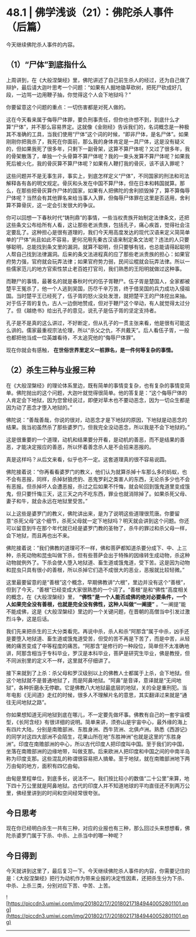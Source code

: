 # 48.1 | 佛学浅谈（21）：佛陀杀人事件（后篇）

今天继续佛陀杀人事件的内容。

## （1）“尸体”到底指什么

上周讲到，在《大般涅槃经》里，佛陀讲述了自己前生杀人的经过，还为自己做了辩护，最后请大迦叶思考一个问题：“如果有人掘地锄草砍树，把死尸砍成好几段，一边骂一边用鞭子抽，你觉得这个人会下地狱吗？”

你要留意这个问题的重点：一切伤害都是对死人做的。

这在今天看来属于侮辱尸体罪，要负刑事责任，但你也许想不到，到底什么才算“尸体”，并不那么容易界定。这就像《金刚经》告诉我们的，名词概念是一种极其不准确的工具，当我们使用“尸体”这个词的时候，“即非尸体，是名尸体”。如果刚刚你把我杀了，我死在你面前，那么我的身体肯定是一具尸体，这是没有疑义的，但如果我死了很多年，只剩下一副骨架，这算不算尸体呢？又过了很多年，我的骨架散落了，单独一个头骨算不算尸体呢？我的一束头发算不算尸体呢？如果我死后被火化，我的骨灰算不算尸体呢？如果有人鞭打我的骨灰，该不该入罪呢？

这些问题并不是无事生非，事实上，到底怎样定义“尸体”，不同国家的刑法和司法解释各有各的明文规定。骨灰和头发在中国不算尸体，但在日本和韩国就算。那么，在那些把骨灰算作尸体的国家，如果有人把佛陀的舍利损毁掉了，算不算侮辱尸体呢？当然会有其他罪名来给当事人入罪，但侮辱尸体罪在这里是否适用，舍利算不算骨灰，这一定会引发很大的争议。

你可以回想一下春秋时代“铸刑鼎”的事情，一些当权贵族开始制定法律条文，还把这些条文公布给所有人看，这让那些老派贵族，包括孔子，痛心疾首，觉得社会注定要乱了。这种担心是很有道理的，我们今天用高度发达的现代汉语来定义简简单单的“尸体”尚且如此不容易，更何况用先秦古汉语来制定条文法呢？违法的人只要够聪明，总能找到条文里的漏洞，就算不聪明，但只要够有钱，也总能请得起聪明人帮自己找到法律漏洞。后来的条文法进程真的应了那些老派贵族的担心：如果官府势力强，官府就会玩弄法律；如果官府势力弱，民间讼棍就会玩弄法律。所以一些儒家范儿的地方官索性禁止老百姓打官司，我们熟悉的王阳明就做过这种事。

而鞭尸的事情，最著名的就是春秋时代的伍子胥鞭尸。伍子胥是楚国人，全家都被楚平王冤杀了，他一个人逃到吴国，历尽千辛万苦，终于借吴国的兵力成功入侵祖国。当时楚平王已经死了，伍子胥的怒火没处发泄，就把楚平王的尸体挖出来抽。对于伍子胥的复仇，古人一边倒地赞成，但对于鞭尸这个举动，有人就觉得太过分了。但《越绝书》给出孔子的意见，说孔子是伍子胥的坚定支持者。

孔子是不是真的这么讲过，不好断定，但从孔子的一贯主张来看，他是很有可能这么讲的。儒家最重视宗法伦理，所以“杀父之仇，不共戴天”。后人看伍子胥，一般也都把他当成一位英雄看待，不太追究他的“侮辱尸体罪”。

现在你就会有感触， **在世俗世界里定义一桩罪名，是一件何等复杂的事情。**

## （2）杀生三种与业报三种

在《大般涅槃经》的理论体系里边，既有简单的事情变复杂，也有复杂的事情变简单。佛陀抛出的这个问题，大迦叶就觉得很简单。他的答复是：“这个侮辱尸体的人肯定会下地狱，因为您曾经说过，即便对草木也不要动恶念，因为一切众生都是因为动了恶念才堕入地狱的。”

佛陀说：“善哉善哉，你说的很对，动恶念才是下地狱的原因，下地狱是动恶念的结果。我当初虽然杀了那些婆罗门，但我完全没动恶念，所以我是不会下地狱的。”

这是很重要的一个道理，动机和结果要分开看，是动机的善恶，而不是结果的善恶，才能决定报应的善恶，所以怀着善念杀人是不会招来恶报的。

真是这样吗？从后文来看，似乎也不一定。这套道理真的很不容易说圆。

佛陀接着说：“你再看看婆罗门的教义，他们认为就算杀掉十车那么多的蚂蚁，也不会有恶报，同样，杀掉豺狼虎豹、恶鬼罗刹之类害人的东西，无论杀多少也不会有恶报。但杀掉坏人会遭恶报，杀过之后如果不忏悔，就会轮回到饿鬼道里变成饿鬼，但只要忏悔三天，这三天之内不吃东西，罪业也就消除掉了。如果杀死父母、妻子和牛，就会永远在地狱里受苦。”

以上这些是婆罗门的教义，佛陀讲出来，是为了说明这些道理很荒唐。你要留意“杀死父母”这个细节，杀死父母就一定下地狱吗？明天就会讲到这个问题。你还可以留意到牛在那个年代就已经是婆罗门教的圣物了，杀牛的罪过和杀父母一样，会下地狱，而且再也出不来。

佛陀接着说：“我们佛教的道理可不一样，佛和菩萨都知道杀要分成下、中、上三种，杀死动物和昆虫叫做下杀，但有些菩萨会出于特殊的因缘转生成动物，杀这种动物就例外了。下杀会使人堕入地狱道、畜生道或饿鬼道，受下苦。这是因为动物和昆虫只具有很小的善根，所以杀掉它们造不成很大的恶业，恶报就比较轻微。”

这里最要留意的是“善根”这个概念，早期佛教讲“六根”，里边并没有这个“善根”，但到了今天，“善根”已经变成大家很熟悉的一个词了。“善根”是和“佛性”高度相关的概念，在《大般涅槃经》里， **“佛性”是一个人能否成佛的绝对必要条件，一个人如果完全没有善根，也就是完全没有佛性，这种人叫做“一阐提”** 。“一阐提”能不能成佛，这是《大般涅槃经》里边的一个关键问题，在晋朝的高僧当中引发过激烈斗争，这是后话。

我们先来把杀生的三大分类看完。再说中杀，杀人和杀“阿那含”属于中杀，凶手还是要堕入地狱道、畜生道或饿鬼道受苦，但受的苦不再是下苦了，而是中苦，从轻微的痛苦变成了中等程度的痛苦。“阿那含”是修行的一种段位，简单但不太准确地讲，阿那含相当于专科毕业，罗汉是本科毕业，菩萨是研究生毕业，佛是教授，但不同派别里的定义不一样，这里就不仔细讲了。

接下来就到了上杀：杀父母和罗汉级别以上的佛教人士都属于上杀，会下地狱。但这个地狱就不是普通地狱了，而是阿鼻地狱。“阿鼻”是音译，意译就是“无间地狱”，各种折磨永无停歇。它是佛教八大地狱最底层的地狱，关的全是重刑犯。当年电影《无间道》走红的时候，很多人不理解片名的意思，其实翻译过来就是“通往无间地狱之路”。

你如果想知道无间地狱到底在哪儿，不一定要先做坏事。佛教有自己的一套宇宙模型，《长阿含经》有很详细的说明。简单来讲，须弥山是宇宙中心，最外缘的海上有四片大陆，分别是南赡部洲、东胜身洲、西牛货洲、北俱卢洲。熟悉《西游记》的同学对这四大部洲不会陌生，花果山所在地“东胜神洲”也就是这里的“东胜身洲”。印度在南赡部洲的中心，所以古代印度人把印度叫中国。至于我们的中国，坐落在南赡部洲的边缘地带，叫做支那。后来欧洲人把印度和中国之间的中南半岛称为印度支那。这些混乱的称谓很容易把人搞晕。至于地狱，就在南赡部洲地下两万由甸的地方，面积有四亿由甸。

由甸是里程单位，到底多长，说法不一。我们按比较小的数值“二十公里”来算，地下四十万公里就是阿鼻地狱。古代的印度人并不知道地球的平均直径还不到两万公里，佛经里讲到的时间和空间经常很夸张。

## 今日思考

现在你已经明白杀生一共有三种，对应的业报也有三种，那么回过头来想想看，佛陀杀婆罗门属于下杀、中杀、上杀当中的哪一种呢？

## 今日得到

今天就讲到这里了，最后复习一下。今天继续佛陀杀人事件的内容，你需要记住的是：《大般涅槃经》把行为动机作为带来业报的决定性因素，还把杀生分为下杀、中杀、上杀三类，分别对应下苦、中苦、上苦。

![https://piccdn3.umiwi.com/img/201802/17/201802171849440052801101.png](https://piccdn3.umiwi.com/img/201802/17/201802171849440052801101.png)

---
